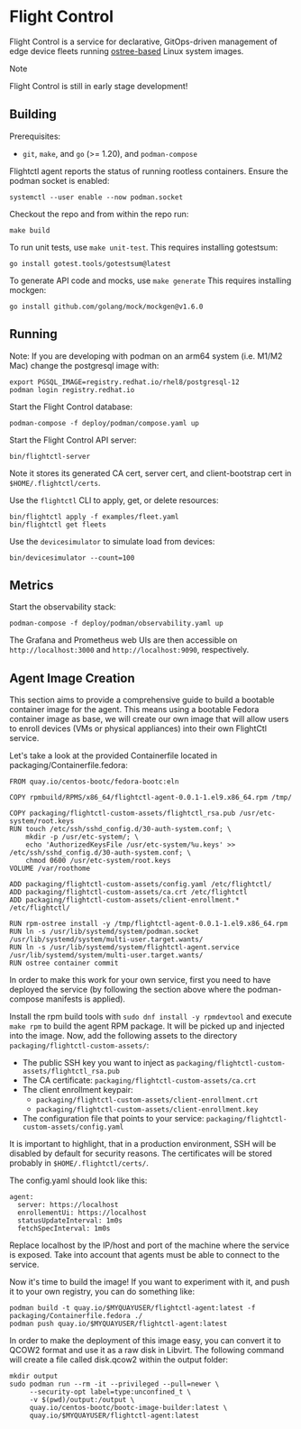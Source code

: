 # Flight Control
Flight Control is a service for declarative, GitOps-driven management of edge device fleets running [ostree-based](https://github.com/ostreedev/ostree) Linux system images.

> [!NOTE]
> Flight Control is still in early stage development!

## Building

Prerequisites:
* `git`, `make`, and `go` (>= 1.20), and `podman-compose`

Flightctl agent reports the status of running rootless containers. Ensure the podman socket is enabled:

`systemctl --user enable --now podman.socket`

Checkout the repo and from within the repo run:

```
make build
```

To run unit tests, use `make unit-test`.  This requires installing gotestsum:

`go install gotest.tools/gotestsum@latest`

To generate API code and mocks, use `make generate`  This requires installing mockgen:

`go install github.com/golang/mock/mockgen@v1.6.0`

## Running

Note: If you are developing with podman on an arm64 system (i.e. M1/M2 Mac) change the postgresql
image with:
```
export PGSQL_IMAGE=registry.redhat.io/rhel8/postgresql-12
podman login registry.redhat.io
```


Start the Flight Control database:

```
podman-compose -f deploy/podman/compose.yaml up
```

Start the Flight Control API server:

```
bin/flightctl-server
```

Note it stores its generated CA cert, server cert, and client-bootstrap cert in `$HOME/.flightctl/certs`.

Use the `flightctl` CLI to apply, get, or delete resources:

```
bin/flightctl apply -f examples/fleet.yaml
bin/flightctl get fleets
```

Use the `devicesimulator` to simulate load from devices:

```
bin/devicesimulator --count=100
```

## Metrics

Start the observability stack:

```
podman-compose -f deploy/podman/observability.yaml up
```

The Grafana and Prometheus web UIs are then accessible on `http://localhost:3000` and `http://localhost:9090`, respectively.


## Agent Image Creation

This section aims to provide a comprehensive guide to build a bootable container image for the agent. This means using a bootable Fedora container image as base, we will create our own image that will allow users to enroll devices (VMs or physical appliances) into their own FlightCtl service.

Let's take a look at the provided Containerfile located in packaging/Containerfile.fedora:

```
FROM quay.io/centos-bootc/fedora-bootc:eln

COPY rpmbuild/RPMS/x86_64/flightctl-agent-0.0.1-1.el9.x86_64.rpm /tmp/

COPY packaging/flightctl-custom-assets/flightctl_rsa.pub /usr/etc-system/root.keys
RUN touch /etc/ssh/sshd_config.d/30-auth-system.conf; \
    mkdir -p /usr/etc-system/; \
    echo 'AuthorizedKeysFile /usr/etc-system/%u.keys' >> /etc/ssh/sshd_config.d/30-auth-system.conf; \
    chmod 0600 /usr/etc-system/root.keys
VOLUME /var/roothome

ADD packaging/flightctl-custom-assets/config.yaml /etc/flightctl/
ADD packaging/flightctl-custom-assets/ca.crt /etc/flightctl
ADD packaging/flightctl-custom-assets/client-enrollment.* /etc/flightctl/

RUN rpm-ostree install -y /tmp/flightctl-agent-0.0.1-1.el9.x86_64.rpm
RUN ln -s /usr/lib/systemd/system/podman.socket /usr/lib/systemd/system/multi-user.target.wants/
RUN ln -s /usr/lib/systemd/system/flightctl-agent.service /usr/lib/systemd/system/multi-user.target.wants/
RUN ostree container commit 

```

In order to make this work for your own service, first you need to have deployed the service (by following the section above where the podman-compose manifests is applied).

Install the rpm build tools with `sudo dnf install -y rpmdevtool` and execute `make rpm` to build the agent RPM package. It will be picked up and injected into the image.
Now, add the following assets to the directory `packaging/flightctl-custom-assets/`:

- The public SSH key you want to inject as `packaging/flightctl-custom-assets/flightctl_rsa.pub`
- The CA certificate:  `packaging/flightctl-custom-assets/ca.crt`
- The client enrollment keypair: 
  - `packaging/flightctl-custom-assets/client-enrollment.crt`
  - `packaging/flightctl-custom-assets/client-enrollment.key`
- The configuration file that points to your service: `packaging/flightctl-custom-assets/config.yaml`

It is important to highlight, that in a production environment, SSH will be disabled by default for security reasons. 
The certificates will be stored probably in `$HOME/.flightctl/certs/`.

The config.yaml should look like this:

```
agent:
  server: https://localhost
  enrollementUi: https://localhost
  statusUpdateInterval: 1m0s
  fetchSpecInterval: 1m0s
```

Replace localhost by the IP/host and port of the machine where the service is exposed. Take into account that agents must be able to connect to the service.

Now it's time to build the image! If you want to experiment with it, and push it to your own registry, you can do something like:

```
podman build -t quay.io/$MYQUAYUSER/flightctl-agent:latest -f packaging/Containerfile.fedora ./
podman push quay.io/$MYQUAYUSER/flightctl-agent:latest
```

In order to make the deployment of this image easy, you can convert it to QCOW2 format and use it as a raw disk in Libvirt. The following command will create a file called disk.qcow2 within the output folder:

```
mkdir output
sudo podman run --rm -it --privileged --pull=newer \
     --security-opt label=type:unconfined_t \
     -v $(pwd)/output:/output \
     quay.io/centos-bootc/bootc-image-builder:latest \
     quay.io/$MYQUAYUSER/flightctl-agent:latest
```
